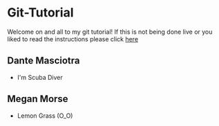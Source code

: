 # Git-Tutorial

Welcome on and all to my git tutorial!
If this is not being done live or you liked to read the instructions please click [here](/instructions.md)

## Dante Masciotra

- I'm Scuba Diver

## Megan Morse

- Lemon Grass (O_O)